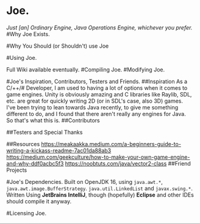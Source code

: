 # Joe.
*Just [an] Ordinary Engine, Java Operations Engine, whichever you prefer.*
#Why Joe Exists.

#Why You Should (or Shouldn't) use Joe

#Using Joe.

Full Wiki available eventually.
#Compiling Joe.
#Modifying Joe.

#Joe's Inspiration, Contributors, Testers and Friends.
##Inspiration
As a C/++/# Developer, I am used to having a lot of options when it comes to game engines.
Unity is obviously amazing and C libraries like Raylib, SDL, etc. are great 
for quickly writing 2D (or in SDL's case, also 3D) games.  
I've been trying to lean towards Java recently, to give me something different to do, 
and I found that there aren't really any engines for Java.  
So that's what this is.
##Contributors

##Testers and Special Thanks

##Resources
https://meakaakka.medium.com/a-beginners-guide-to-writing-a-kickass-readme-7ac01da88ab3
https://medium.com/geekculture/how-to-make-your-own-game-engine-and-why-ddf0acbc5f3
https://noobtuts.com/java/vector2-class
##Friend Projects

#Joe's Dependencies.
Built on OpenJDK 16, using `java.awt.*`, `java.awt.image.BufferStrategy`. `java.util.LinkedList` and `javax.swing.*`.  
Written Using **JetBrains IntelliJ**, though (hopefully) **Eclipse** and other IDEs should compile it anyway.


#Licensing Joe.